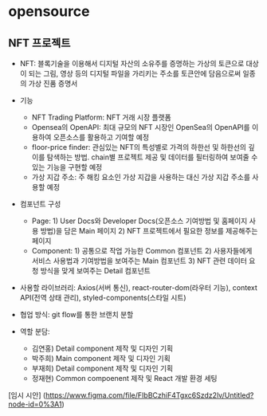 # opensource
## NFT 프로젝트
- NFT: 블록기술을 이용해서 디지털 자산의 소유주를 증명하는 가상의 토큰으로 대상이 되는 그림, 영상 등의 디지털 파일을 가리키는 주소를 토큰안에 담음으로써 일종의 가상 진품 증명서

- 기능
   - NFT Trading Platform: NFT 거래 시장 플랫폼 
   - Opensea의 OpenAPI: 최대 규모의 NFT 시장인 OpenSea의 OpenAPI를 이용하여 오픈소스를 활용하고 기여할 예정
   - floor-price finder: 관심있는 NFT의 특성별로 가격의 하한선 및 하한선의 깊이를 탐색하는 방법. chain별 프로젝트 제공 및 데이터를 필터링하여 보여줄 수 있는 기능을 구현할 예정 
   - 가상 지갑 주소: 주 해킹 요소인 가상 지갑을 사용하는 대신 가상 지갑 주소를 사용할 예정 

- 컴포넌트 구성 
  - Page: 1) User Docs와 Developer Docs(오픈소스 기여방법 및 홈페이지 사용 방법)을 담은 Main 페이지
          2) NFT 프로젝트에서 필요한 정보를 제공해주는 페이지 
  - Component: 1) 공통으로 작업 가능한 Common 컴포넌트
               2) 사용자들에게 서비스 사용법과 기여방법을 보여주는 Main 컴포넌트
               3) NFT 관련 데이터 요청 방식을 맞게 보여주는 Detail 컴포넌트

- 사용할 라이브러리: Axios(서버 통신), react-router-dom(라우터 기능), context API(전역 상태 관리), styled-components(스타일 시트)
- 협업 방식: git flow를 통한 브랜치 분할
- 역할 분담: 
   - 김연홍) Detail component 제작 및 디자인 기획 
   - 박주희) Main component 제작 및 디자인 기획 
   - 부재희) Detail component 제작 및 디자인 기획
   - 정재현) Common compoenent 제작 및 React 개발 환경 세팅 

[임시 시안] (https://www.figma.com/file/FIbBCzhiF4Tgxc6Szdz2lv/Untitled?node-id=0%3A1) 
